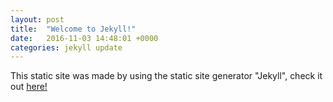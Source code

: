 ```yaml
---
layout: post
title:  "Welcome to Jekyll!"
date:   2016-11-03 14:48:01 +0000
categories: jekyll update
---
```

This static site was made by using the static site generator "Jekyll", check it out <a href="https://jekyllrb.com/">here!</a>
